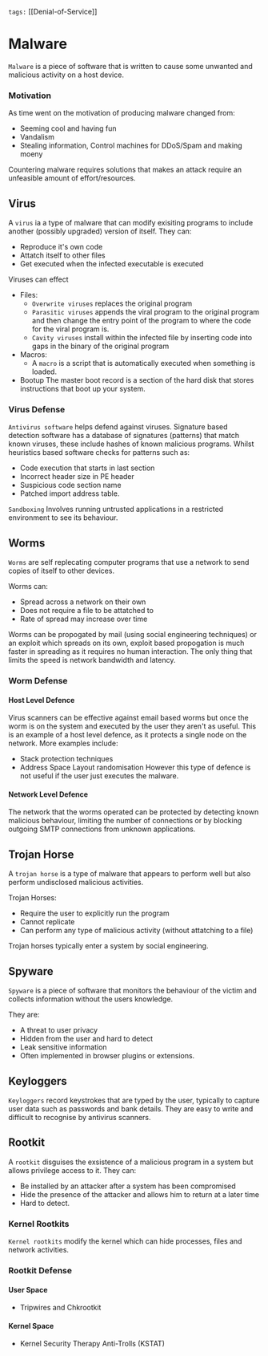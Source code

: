 `tags:` [[Denial-of-Service]]

# Malware
`Malware` is a piece of software that is written to cause some unwanted and malicious activity on a host device.

### Motivation
As time went on the motivation of producing malware changed from:
* Seeming cool and having fun
* Vandalism
* Stealing information, Control machines for DDoS/Spam and making moeny

Countering malware requires solutions that makes an attack require an unfeasible amount of effort/resources.

## Virus
A `virus` ia a type of malware that can modify exisiting programs to include another (possibly upgraded) version of itself. They can:
* Reproduce it's own code
* Attatch itself to other files
* Get executed when the infected executable is executed

Viruses can effect 

* Files:
	* `Overwrite viruses` replaces the original program
	* `Parasitic viruses` appends the viral program to the original program and then change the entry point of the program to where the code for the viral program is.
	* `Cavity viruses` install within the infected file by inserting code into gaps in the binary of the original program 
* Macros:
	* A `macro` is a script that is automatically executed when something is loaded.
* Bootup
	The master boot record is a section of the hard disk that stores instructions that boot up your system.

### Virus Defense
`Antivirus software` helps defend against viruses. Signature based detection software has a database of signatures (patterns) that match known viruses, these include hashes of known malicious programs. Whilst heuristics based software checks for patterns such as:
* Code execution that starts in last section
* Incorrect header size in PE header
* Suspicious code section name
* Patched import address table.

`Sandboxing` Involves running untrusted applications in a restricted environment to see its behaviour.

## Worms
`Worms` are self replecating computer programs that use a network to send copies of itself to other devices.

Worms can:
* Spread across a network on their own
* Does not require a file to be attatched to
* Rate of spread may increase over time

Worms can be propogated by mail (using social engineering techniques) or an exploit which spreads on its own, exploit based propogation is much faster in spreading as it requires no human interaction. The only thing that limits the speed is network bandwidth and latency.

### Worm Defense

#### Host Level Defence
Virus scanners can be effective against email based worms but once the worm is on the system and executed by the user they aren't as useful. This is an example of a host level defence, as it protects a single node on the network. More examples include:
* Stack protection techniques
* Address Space Layout randomisation
However this type of defence is not useful if the user just executes the malware.

#### Network Level Defence 
The network that the worms operated can be protected by detecting known malicious behaviour, limiting the number of connections or by blocking outgoing SMTP connections from unknown applications.

## Trojan Horse 
A `trojan horse` is a type of malware that appears to perform well but also perform undisclosed malicious activities.

Trojan Horses:

* Require the user to explicitly run the program
* Cannot replicate
* Can perform any type of malicious activity (without attatching to a file)

Trojan horses typically enter a system by social engineering.

## Spyware
`Spyware` is a piece of software that monitors the behaviour of the victim and collects information without the users knowledge.

They are:
* A threat to user privacy
* Hidden from the user and hard to detect 
* Leak sensitive information
* Often implemented in browser plugins or extensions.

## Keyloggers
`Keyloggers` record keystrokes that are typed by the user, typically to capture user data such as passwords and bank details. They are easy to write and difficult to recognise by antivirus scanners.

## Rootkit
A `rootkit` disguises the exsistence of a malicious program in a system but allows privilege access to it. They can:

* Be installed by an attacker after a system has been compromised
* Hide the presence of the attacker and allows him to return at a later time
* Hard to detect.

### Kernel Rootkits
`Kernel rootkits` modify the kernel which can hide processes, files and network activities.

### Rootkit Defense
#### User Space
* Tripwires and Chkrootkit
#### Kernel Space
* Kernel Security Therapy Anti-Trolls (KSTAT) 